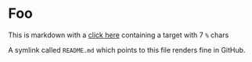 # Foo
This is markdown with a [click here](%%%%%%%) containing a target with 7 `%` chars

A symlink called `README.md` which points to this file renders fine in GitHub.
